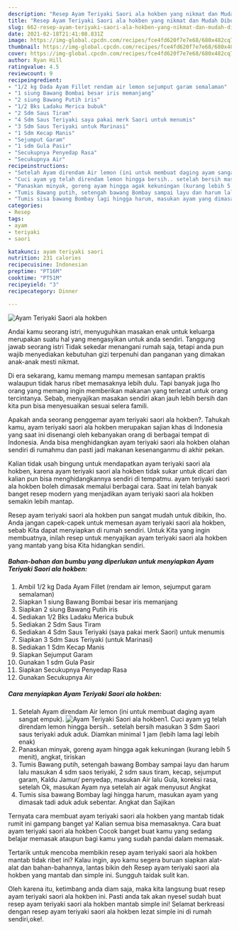 ```yaml
---
description: "Resep Ayam Teriyaki Saori ala hokben yang nikmat dan Mudah Dibuat"
title: "Resep Ayam Teriyaki Saori ala hokben yang nikmat dan Mudah Dibuat"
slug: 662-resep-ayam-teriyaki-saori-ala-hokben-yang-nikmat-dan-mudah-dibuat
date: 2021-02-18T21:41:08.831Z
image: https://img-global.cpcdn.com/recipes/fce4fd620f7e7e68/680x482cq70/ayam-teriyaki-saori-ala-hokben-foto-resep-utama.jpg
thumbnail: https://img-global.cpcdn.com/recipes/fce4fd620f7e7e68/680x482cq70/ayam-teriyaki-saori-ala-hokben-foto-resep-utama.jpg
cover: https://img-global.cpcdn.com/recipes/fce4fd620f7e7e68/680x482cq70/ayam-teriyaki-saori-ala-hokben-foto-resep-utama.jpg
author: Ryan Hill
ratingvalue: 4.5
reviewcount: 9
recipeingredient:
- "1/2 kg Dada Ayam Fillet rendam air lemon sejumput garam semalaman"
- "1 siung Bawang Bombai besar iris memanjang"
- "2 siung Bawang Putih iris"
- "1/2 Bks Ladaku Merica bubuk"
- "2 Sdm Saus Tiram"
- "4 Sdm Saus Teriyaki saya pakai merk Saori untuk menumis"
- "3 Sdm Saus Teriyaki untuk Marinasi"
- "1 Sdm Kecap Manis"
- "Sejumput Garam"
- "1 sdm Gula Pasir"
- "Secukupnya Penyedap Rasa"
- "Secukupnya Air"
recipeinstructions:
- "Setelah Ayam direndam Air lemon (ini untuk membuat daging ayam sangat empuk)."
- "Cuci ayam yg telah direndam lemon hingga bersih.. setelah bersih masukan 3 Sdm Saori saus teriyaki aduk aduk. Diamkan minimal 1 jam (lebih lama lagi lebih enak)"
- "Panaskan minyak, goreng ayam hingga agak kekuningan (kurang lebih 5 menit), angkat, tiriskan"
- "Tumis Bawang putih, setengah bawang Bombay sampai layu dan harum lalu masukan 4 sdm saos teriyaki, 2 sdm saus tiram, kecap, sejumput garam, Kaldu Jamur/ penyedap, masukan Air lalu Gula, koreksi rasa, setelah Ok, masukan Ayam nya setelah air agak menyusut Angkat"
- "Tumis sisa bawang Bombay lagi hingga harum, masukan ayam yang dimasak tadi aduk aduk sebentar. Angkat dan Sajikan"
categories:
- Resep
tags:
- ayam
- teriyaki
- saori

katakunci: ayam teriyaki saori 
nutrition: 231 calories
recipecuisine: Indonesian
preptime: "PT16M"
cooktime: "PT51M"
recipeyield: "3"
recipecategory: Dinner

---
```



![Ayam Teriyaki Saori ala hokben](https://img-global.cpcdn.com/recipes/fce4fd620f7e7e68/680x482cq70/ayam-teriyaki-saori-ala-hokben-foto-resep-utama.jpg)

Andai kamu seorang istri, menyuguhkan masakan enak untuk keluarga merupakan suatu hal yang mengasyikan untuk anda sendiri. Tanggung jawab seorang istri Tidak sekedar menangani rumah saja, tetapi anda pun wajib menyediakan kebutuhan gizi terpenuhi dan panganan yang dimakan anak-anak mesti nikmat.

Di era  sekarang, kamu memang mampu memesan santapan praktis walaupun tidak harus ribet memasaknya lebih dulu. Tapi banyak juga lho orang yang memang ingin memberikan makanan yang terlezat untuk orang tercintanya. Sebab, menyajikan masakan sendiri akan jauh lebih bersih dan kita pun bisa menyesuaikan sesuai selera famili. 



Apakah anda seorang penggemar ayam teriyaki saori ala hokben?. Tahukah kamu, ayam teriyaki saori ala hokben merupakan sajian khas di Indonesia yang saat ini disenangi oleh kebanyakan orang di berbagai tempat di Indonesia. Anda bisa menghidangkan ayam teriyaki saori ala hokben olahan sendiri di rumahmu dan pasti jadi makanan kesenanganmu di akhir pekan.

Kalian tidak usah bingung untuk mendapatkan ayam teriyaki saori ala hokben, karena ayam teriyaki saori ala hokben tidak sukar untuk dicari dan kalian pun bisa menghidangkannya sendiri di tempatmu. ayam teriyaki saori ala hokben boleh dimasak memalui berbagai cara. Saat ini telah banyak banget resep modern yang menjadikan ayam teriyaki saori ala hokben semakin lebih mantap.

Resep ayam teriyaki saori ala hokben pun sangat mudah untuk dibikin, lho. Anda jangan capek-capek untuk memesan ayam teriyaki saori ala hokben, sebab Kita dapat menyiapkan di rumah sendiri. Untuk Kita yang ingin membuatnya, inilah resep untuk menyajikan ayam teriyaki saori ala hokben yang mantab yang bisa Kita hidangkan sendiri.

<!--inarticleads1-->

##### Bahan-bahan dan bumbu yang diperlukan untuk menyiapkan Ayam Teriyaki Saori ala hokben:

1. Ambil 1/2 kg Dada Ayam Fillet (rendam air lemon, sejumput garam semalaman)
1. Siapkan 1 siung Bawang Bombai besar iris memanjang
1. Siapkan 2 siung Bawang Putih iris
1. Sediakan 1/2 Bks Ladaku Merica bubuk
1. Sediakan 2 Sdm Saus Tiram
1. Sediakan 4 Sdm Saus Teriyaki (saya pakai merk Saori) untuk menumis
1. Siapkan 3 Sdm Saus Teriyaki (untuk Marinasi)
1. Sediakan 1 Sdm Kecap Manis
1. Siapkan Sejumput Garam
1. Gunakan 1 sdm Gula Pasir
1. Siapkan Secukupnya Penyedap Rasa
1. Gunakan Secukupnya Air




<!--inarticleads2-->

##### Cara menyiapkan Ayam Teriyaki Saori ala hokben:

1. Setelah Ayam direndam Air lemon (ini untuk membuat daging ayam sangat empuk).
<img src="https://img-global.cpcdn.com/steps/ef73d6644fb03238/160x128cq70/ayam-teriyaki-saori-ala-hokben-langkah-memasak-1-foto.jpg" alt="Ayam Teriyaki Saori ala hokben">1. Cuci ayam yg telah direndam lemon hingga bersih.. setelah bersih masukan 3 Sdm Saori saus teriyaki aduk aduk. Diamkan minimal 1 jam (lebih lama lagi lebih enak)
1. Panaskan minyak, goreng ayam hingga agak kekuningan (kurang lebih 5 menit), angkat, tiriskan
1. Tumis Bawang putih, setengah bawang Bombay sampai layu dan harum lalu masukan 4 sdm saos teriyaki, 2 sdm saus tiram, kecap, sejumput garam, Kaldu Jamur/ penyedap, masukan Air lalu Gula, koreksi rasa, setelah Ok, masukan Ayam nya setelah air agak menyusut Angkat
1. Tumis sisa bawang Bombay lagi hingga harum, masukan ayam yang dimasak tadi aduk aduk sebentar. Angkat dan Sajikan




Ternyata cara membuat ayam teriyaki saori ala hokben yang mantab tidak rumit ini gampang banget ya! Kalian semua bisa memasaknya. Cara buat ayam teriyaki saori ala hokben Cocok banget buat kamu yang sedang belajar memasak ataupun bagi kamu yang sudah pandai dalam memasak.

Tertarik untuk mencoba membikin resep ayam teriyaki saori ala hokben mantab tidak ribet ini? Kalau ingin, ayo kamu segera buruan siapkan alat-alat dan bahan-bahannya, lantas bikin deh Resep ayam teriyaki saori ala hokben yang mantab dan simple ini. Sungguh taidak sulit kan. 

Oleh karena itu, ketimbang anda diam saja, maka kita langsung buat resep ayam teriyaki saori ala hokben ini. Pasti anda tak akan nyesel sudah buat resep ayam teriyaki saori ala hokben mantab simple ini! Selamat berkreasi dengan resep ayam teriyaki saori ala hokben lezat simple ini di rumah sendiri,oke!.

